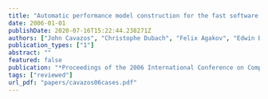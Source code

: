 ```yaml
---
title: "Automatic performance model construction for the fast software exploration of new hardware designs"
date: 2006-01-01
publishDate: 2020-07-16T15:22:44.238271Z
authors: ["John Cavazos", "Christophe Dubach", "Felix Agakov", "Edwin Bonilla", "Michael F. P. O'Boyle", "Grigori Fursin", "Olivier Temam"]
publication_types: ["1"]
abstract: ""
featured: false
publication: "*Proceedings of the 2006 International Conference on Compilers, Architecture and Synthesis for Embedded Systems (<span style=\"font-weight:bold\"><span style=\"font-weight:bold;color:black\">CASES</span></span>)*"
tags: ["reviewed"]
url_pdf: "papers/cavazos06cases.pdf"
---
```


